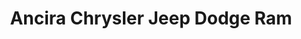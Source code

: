 ---
title: "Ancira Chrysler Jeep Dodge Ram"
url: /san-antonio/ancira-chrysler-jeep-dodge-ram/
shop: car
---